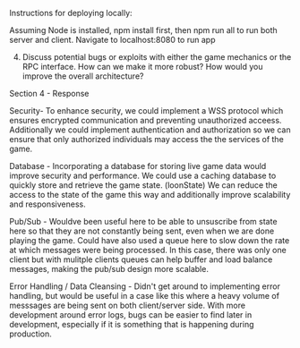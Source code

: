 Instructions for deploying locally:

Assuming Node is installed, npm install first, then npm run all to run both server and client.
Navigate to localhost:8080 to run app

4.  Discuss potential bugs or exploits with either the game mechanics or the RPC interface. How can we make it more robust? How would you improve the overall architecture?

Section 4 - Response

Security- To enhance security, we could implement a WSS protocol which ensures encrypted communication and preventing unauthorized acceess. Additionally we could implement authentication and authorization so we can ensure that only authorized individuals may access the the services of the game.

Database - Incorporating a database for storing live game data would improve security and performance. We could use a caching database to quickly store and retrieve the game state. (loonState) We can reduce the access to the state of the game this way and additionally improve scalability and responsiveness.

Pub/Sub - Wouldve been useful here to be able to unsuscribe from state here so that they are not constantly being sent, even when we are done playing the game. Could have also used a queue here to slow down the rate at which messages were being processed. In this case, there was only one client but with mulitple clients queues can help buffer and load balance messages, making the pub/sub design more scalable.

Error Handling / Data Cleansing - Didn't get around to implementing error handling, but would be useful in a case like this where a heavy volume of messsages are being sent on both client/server side. With more development around error logs, bugs can be easier to find later in development, especially if it is something that is happening during production.
